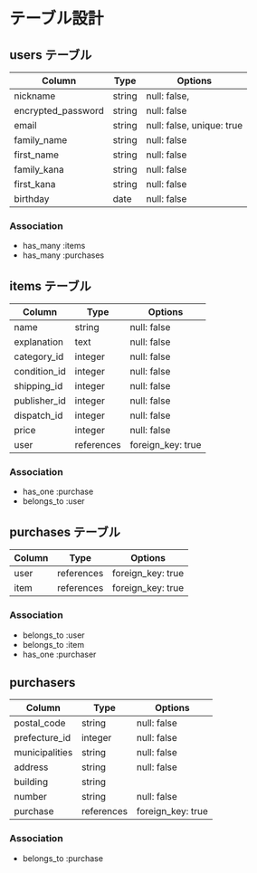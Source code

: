 # テーブル設計

## users テーブル

| Column             | Type   | Options                   |
| ------------------ | ------ | ------------------------- |
| nickname           | string | null: false,              |
| encrypted_password | string | null: false               |
| email              | string | null: false, unique: true |
| family_name        | string | null: false               |
| first_name         | string | null: false               |
| family_kana        | string | null: false               |
| first_kana         | string | null: false               |
| birthday           | date   | null: false               |

### Association

- has_many :items
- has_many :purchases

## items テーブル

| Column       | Type       | Options           |
| ------------ | ---------- | ----------------- |
| name         | string     | null: false       |
| explanation  | text       | null: false       |
| category_id  | integer    | null: false       |
| condition_id | integer    | null: false       |
| shipping_id  | integer    | null: false       |
| publisher_id | integer    | null: false       |
| dispatch_id  | integer    | null: false       |
| price        | integer    | null: false       |
| user         | references | foreign_key: true |

### Association

- has_one :purchase
- belongs_to :user

## purchases テーブル

| Column        | Type       | Options           |
| ------------- | ---------- | ----------------- |
| user          | references | foreign_key: true |
| item          | references | foreign_key: true |
 
### Association

- belongs_to :user
- belongs_to :item
- has_one    :purchaser

## purchasers

 Column          | Type       | Options           |
| -------------- | ---------- | ----------------- |
| postal_code    | string     | null: false       |
| prefecture_id  | integer    | null: false       |
| municipalities | string     | null: false       |
| address        | string     | null: false       |
| building       | string     |                   |
| number         | string     | null: false       |
| purchase       | references | foreign_key: true |

### Association

- belongs_to :purchase

